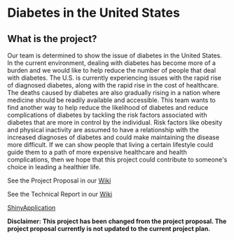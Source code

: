 # Diabetes in the United States
## What is the project?

Our team is determined to show the issue of diabetes in the United States. In the current environment, dealing with diabetes has become more of a burden and we would like to help reduce the number of people that deal with diabetes. The U.S. is currently experiencing issues with the rapid rise of diagnosed diabetes, along with the rapid rise in the cost of healthcare. The deaths caused by diabetes are also gradually rising in a nation where medicine should be readily available and accessible. This team wants to find another way to help reduce the likelihood of diabetes and reduce complications of diabetes by tackling the risk factors associated with diabetes that are more in control by the individual. Risk factors like obesity and physical inactivity are assumed to have a relationship with the increased diagnoses of diabetes and could make maintaining the disease more difficult. If we can show people that living a certain lifestyle could guide them to a path of more expensive healthcare and health complications, then we hope that this project could contribute to someone's choice in leading a healthier life.

See the Project Proposal in our [Wiki](https://github.com/dvrk2000/DB-Project/wiki/Project-Proposal)

See the Technical Report in our [Wiki](https://github.com/dvrk2000/DB-Project/wiki/Technical-Report)

[ShinyApplication](https://db-project.shinyapps.io/DB-Project/)

**Disclaimer: This project has been changed from the project proposal. The project proposal currently is not updated to the current project plan.**

